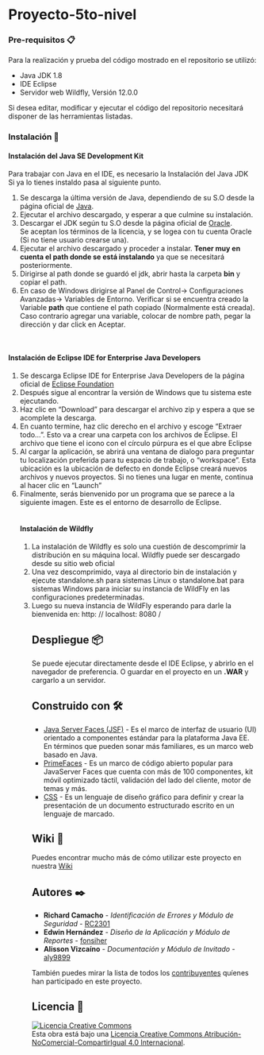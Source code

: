 # Proyecto-5to-nivel
### Pre-requisitos 📋
Para la realización y prueba del código mostrado en el repositorio se utilizó:
<ul>
  <li>Java JDK 1.8</li>
  <li>IDE Eclipse</li>
  <li>Servidor web Wildfly, Versión 12.0.0</li>
</ul>
Si desea editar, modificar y ejecutar el código del repositorio necesitará disponer de las herramientas listadas. <br/>

### Instalación 🔧

<h4>Instalación del Java SE Development Kit</h4>
<p>Para trabajar con Java en el IDE, es necesario la Instalación del Java JDK <br/>
Si ya lo tienes instaldo pasa al siguiente punto.</p>
<ol>
<li>Se descarga  la última versión de Java, dependiendo de su S.O desde la  página oficial de <a href="https://www.java.com/es/download/">Java</a>. </li>
<li>Ejecutar el archivo descargado, y esperar a que culmine su instalación.</li>
<li>Descargar el JDK según tu S.O desde la  página oficial de <a href="https://www.oracle.com/java/technologies/javase/javase-jdk8-downloads.html">Oracle</a>.<br/>
 Se aceptan los términos de la licencia, y se logea con tu cuenta Oracle (Si no tiene usuario crearse una).</li>
<li>Ejecutar el archivo descargado y proceder a instalar. <b> Tener muy en cuenta el path donde se está instalando</b> ya que se necesitará posteriormente.</li>
<li>Dirigirse al path donde se guardó el jdk, abrir hasta la carpeta <b>bin</b> y copiar el path.</li>
<li>En caso de Windows dirigirse al Panel de Control-> Configuraciones Avanzadas-> Variables de Entorno. Verificar si se encuentra creado la Variable <b>path</b>
que contiene el path copiado (Normalmente está creada). Caso contrario agregar una variable, colocar de nombre path, pegar la dirección y dar click en Aceptar. </li>
</ol>

<br/>
<h4>Instalación de Eclipse IDE for Enterprise Java Developers</h4>
<ol>
<li>Se descarga Eclipse IDE for Enterprise Java Developers de la página oficial de <a href="https://www.eclipse.org/downloads/packages/release/2020-06/r/eclipse-ide-enterprise-java-developers.">Eclipse Foundation</a>
  <li>Después sigue al encontrar la versión de Windows que tu sistema este ejecutando.</li>
  <li>Haz clic en “Download” para descargar el archivo zip y espera a que se acomplete la descarga. </li>
   <li>En cuanto termine, haz clic derecho en el archivo y escoge “Extraer todo…”. Esto va a crear una carpeta con los archivos de Eclipse. El archivo que tiene el icono con el círculo púrpura es el que abre Eclipse </li>
   <li>Al cargar la aplicación, se abrirá una ventana de dialogo para preguntar tu localización preferida para tu espacio de trabajo, o “workspace”. Esta ubicación es la ubicación de defecto en donde Eclipse creará nuevos archivos y nuevos proyectos. Si no tienes una lugar en mente, continua al hacer clic en “Launch”</li>
  <li>Finalmente, serás bienvenido por un programa que se parece a la siguiente imagen. Este es el entorno de desarrollo de Eclipse.</li>
  
<br/>
<h4>Instalación de Wildfly</h4>
<ol>
<li>La instalación de Wildfly es solo una cuestión de descomprimir la distribución en su máquina local. Wildfly puede ser descargado desde su sitio web oficial</li>
<li>Una vez descomprimido, vaya al directorio bin de instalación y ejecute standalone.sh para sistemas Linux o standalone.bat para sistemas Windows para iniciar su instancia de WildFly en las configuraciones predeterminadas.</li>
<li>Luego su nueva instancia de WildFly esperando para darle la bienvenida en: http: // localhost: 8080 /</li>
  
## Despliegue 📦

Se puede ejecutar directamente desde el IDE Eclipse, y abrirlo en el navegador de preferencia. 
O guardar en el proyecto en un **.WAR** y cargarlo a un servidor. 

## Construido con 🛠️

* [Java Server Faces (JSF)](http://www.javaserverfaces.org/) - Es el marco de interfaz de usuario (UI) orientado a componentes estándar para la plataforma Java EE. En términos que pueden sonar más familiares, es un marco web basado en Java.
* [PrimeFaces](https://www.primefaces.org/gettingstarted/) - Es un marco de código abierto popular para JavaServer Faces que cuenta con más de 100 componentes, kit móvil optimizado táctil, validación del lado del cliente, motor de temas y más.
* [CSS](https://www.w3schools.com/css/) - Es un lenguaje de diseño gráfico para definir y crear la presentación de un documento estructurado escrito en un lenguaje de marcado.

## Wiki 📖

Puedes encontrar mucho más de cómo utilizar este proyecto en nuestra [Wiki](https://github.com/fonsiher/Proyecto-5to-nivel/wiki)

## Autores ✒️

* **Richard Camacho** - *Identificación de Errores y Módulo de Seguridad* - [RC2301](https://github.com/RC2301)
* **Edwin Hernández** - *Diseño de la Aplicación y Módulo de Reportes* - [fonsiher](https://github.com/fonsiher)
* **Alisson Vizcaíno** - *Documentación y Módulo de Invitado* - [aly9899](https://github.com/aly9899)

También puedes mirar la lista de todos los [contribuyentes](https://github.com/fonsiher/Proyecto-5to-nivel/graphs/contributors) quíenes han participado en este proyecto. 

## Licencia 📄

<a rel="license" href="http://creativecommons.org/licenses/by-nc-sa/4.0/"><img alt="Licencia Creative Commons" style="border-width:0" src="https://i.creativecommons.org/l/by-nc-sa/4.0/88x31.png" /></a><br />Esta obra está bajo una <a rel="license" href="http://creativecommons.org/licenses/by-nc-sa/4.0/">Licencia Creative Commons Atribución-NoComercial-CompartirIgual 4.0 Internacional</a>.
